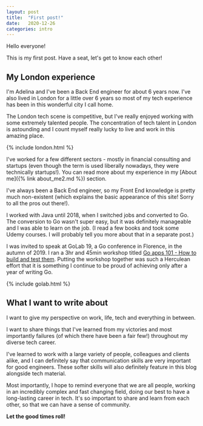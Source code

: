 ```yaml
---
layout: post
title:  "First post!"
date:   2020-12-26
categories: intro
---
```


Hello everyone! 

This is my first post. Have a seat, let's get to know each other!

## My London experience

I'm Adelina and I've been a Back End engineer for about 6 years now. I've also lived in London for a little over 6 years so most of my tech experience has been in this wonderful city I call home. 

The London tech scene is competitive, but I've really enjoyed working with some extremely talented people. The concentration of tech talent in London is astounding and I count myself really lucky to live and work in this amazing place. 

<div> {% include london.html %}</div>

I've worked for a few different sectors - mostly in financial consulting and startups (even though the term is used liberally nowadays, they were technically startups!). You can read more about my experience in my [About me]({% link about_me2.md %}) section.


I've always been a Back End engineer, so my Front End knowledge is pretty much non-existent (which explains the basic appearance of this site! Sorry to all the pros out there!). 

I worked with Java until 2018, when I switched jobs and converted to Go. 
The conversion to Go wasn't super easy, but it was definitely manageable and I was able to learn on the job. 
(I read a few books and took some Udemy courses. I will probably tell you more about that in a separate post.)

I was invited to speak at GoLab 19, a Go conference in Florence, in the autumn of 2019. I ran a 3hr and 45min workshop titled [Go apps 101 - How to build and test them](https://talks.godoc.org/github.com/addetz/go_apps_101_slides/golab19.slide#1).
Putting the workshop together was such a Herculean effort that it is something I continue to be proud of achieving only after a year of writing Go.

<div> {% include golab.html %}</div>


## What I want to write about

I want to give my perspective on work, life, tech and everything in between. 

I want to share things that I've learned from my victories and most importantly failures (of which there have been a fair few!) throughout my diverse tech career. 

I've learned to work with a large variety of people, colleagues and clients alike, and I can definitely say that communication skills are very important for good engineers. These softer skills will also definitely feature in this blog alongside tech material. 

Most importantly, I hope to remind everyone that we are all people, working in an incredibly complex and fast changing field, doing our best to have a long-lasting career in tech. It's so important to share and learn from each other, so that we can have a sense of community.

**Let the good times roll!**